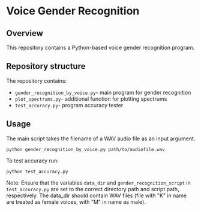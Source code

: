 # Voice Gender Recognition

## Overview
This repository contains a Python-based voice gender recognition program.

## Repository structure
The repository contains:
- `gender_recognition_by_voice.py`- main program for gender recognition
- `plot_spectrums.py`- additional function for plotting spectrums 
- `test_accuracy.py`- program accuracy tester


## Usage 
The main script takes the filename of a WAV audio file as an input argument.
```
python gender_recognition_by_voice.py path/to/audiofile.wav
```

To test accuracy run:
```
python test_accuracy.py
```
Note: Ensure that the variables `data_dir` and `gender_recognition_script` in `test_accuracy.py` are set to the correct directory path and script path, respectively. The data_dir should contain WAV files (file with "K" in name are treated as female voices, with "M" in name as male).